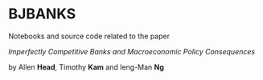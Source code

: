 # BJBANKS

Notebooks and source code related to the paper

*Imperfectly Competitive Banks and Macroeconomic Policy Consequences*

by Allen **Head**, Timothy **Kam** and Ieng-Man **Ng**

